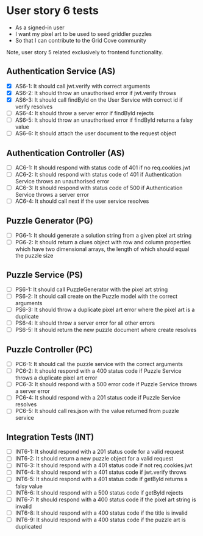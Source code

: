 # User story 6 tests

- As a signed-in user
- I want my pixel art to be used to seed griddler puzzles
- So that I can contribute to the Grid Cove community

Note, user story 5 related exclusively to frontend functionality.

## Authentication Service (AS)

- [x] AS6-1: It should call jwt.verify with correct arguments
- [x] AS6-2: It should throw an unauthorised error if jwt.verify throws
- [x] AS6-3: It should call findById on the User Service with correct id if verify resolves
- [ ] AS6-4: It should throw a server error if findById rejects
- [ ] AS6-5: It should throw an unauthorised error if findById returns a falsy value
- [ ] AS6-6: It should attach the user document to the request object

## Authentication Controller (AS)

- [ ] AC6-1: It should respond with status code of 401 if no req.cookies.jwt
- [ ] AC6-2: It should respond with status code of 401 if Authentication Service throws an unauthorised error
- [ ] AC6-3: It should respond with status code of 500 if Authentication Service throws a server error
- [ ] AC6-4: It should call next if the user service resolves

## Puzzle Generator (PG)

- [ ] PG6-1: It should generate a solution string from a given pixel art string
- [ ] PG6-2: It should return a clues object with row and column properties which have two dimensional arrays, the length of which should equal the puzzle size

## Puzzle Service (PS)

- [ ] PS6-1: It should call PuzzleGenerator with the pixel art string
- [ ] PS6-2: It should call create on the Puzzle model with the correct arguments
- [ ] PS6-3: It should throw a duplicate pixel art error where the pixel art is a duplicate
- [ ] PS6-4: It should throw a server error for all other errors
- [ ] PS6-5: It should return the new puzzle document where create resolves

## Puzzle Controller (PC)

- [ ] PC6-1: It should call the puzzle service with the correct arguments
- [ ] PC6-2: It should respond with a 400 status code if Puzzle Service throws a duplicate pixel art error
- [ ] PC6-3: It should respond with a 500 error code if Puzzle Service throws a server error
- [ ] PC6-4: It should respond with a 201 status code if Puzzle Service resolves
- [ ] PC6-5: It should call res.json with the value returned from puzzle service

## Integration Tests (INT)

- [ ] INT6-1: It should respond with a 201 status code for a valid request
- [ ] INT6-2: It should return a new puzzle object for a valid request
- [ ] INT6-3: It should respond with a 401 status code if not req.cookies.jwt
- [ ] INT6-4: It should respond with a 401 status code if jwt.verify throws
- [ ] INT6-5: It should respond with a 401 status code if getById returns a falsy value
- [ ] INT6-6: It should respond with a 500 status code if getById rejects
- [ ] INT6-7: It should respond with a 400 status code if the pixel art string is invalid
- [ ] INT6-8: It should respond with a 400 status code if the title is invalid
- [ ] INT6-9: It should respond with a 400 status code if the puzzle art is duplicated
